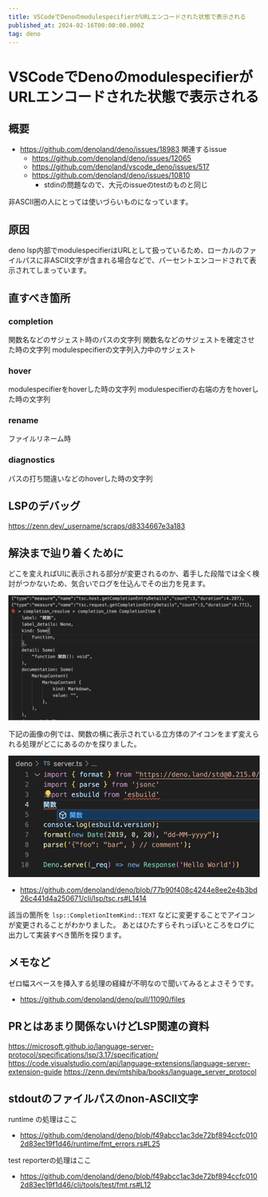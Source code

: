 ```yaml
---
title: VSCodeでDenoのmodulespecifierがURLエンコードされた状態で表示される
published_at: 2024-02-16T00:00:00.000Z
tag: deno
---
```


# VSCodeでDenoのmodulespecifierがURLエンコードされた状態で表示される

## 概要

- https://github.com/denoland/deno/issues/18983 関連するissue
  - https://github.com/denoland/deno/issues/12065
  - https://github.com/denoland/vscode_deno/issues/517
  - https://github.com/denoland/deno/issues/10810
    - stdinの問題なので、大元のissueのtestのものと同じ

非ASCII圏の人にとっては使いづらいものになっています。

## 原因

deno
lsp内部でmodulespecifierはURLとして扱っているため、ローカルのファイルパスに非ASCII文字が含まれる場合などで、パーセントエンコードされて表示されてしまっています。

## 直すべき箇所

### completion

関数名などのサジェスト時のパスの文字列
関数名などのサジェストを確定させた時の文字列
modulespecifierの文字列入力中のサジェスト

### hover

modulespecifierをhoverした時の文字列
modulespecifierの右端の方をhoverした時の文字列

### rename

ファイルリネーム時

### diagnostics

パスの打ち間違いなどのhoverした時の文字列

## LSPのデバッグ

https://zenn.dev/_username/scraps/d8334667e3a183

## 解決まで辿り着くために

どこを変えればUIに表示される部分が変更されるのか、着手した段階では全く検討がつかないため、気合いでログを仕込んでその出力を見ます。

![lsp_log-01](./assets/2024-02-16-01.png "lsp_log-01")

下記の画像の例では、関数の横に表示されている立方体のアイコンをまず変えられる処理がどこにあるのかを探りました。

![lsp_log-02](./assets/2024-02-16-02.png "lsp_log-02")

- https://github.com/denoland/deno/blob/77b90f408c4244e8ee2e4b3bd26c441d4a250671/cli/lsp/tsc.rs#L1414

該当の箇所を `lsp::CompletionItemKind::TEXT`
などに変更することでアイコンが変更されることがわかりました。
あとはひたすらそれっぽいところをログに出力して実装すべき箇所を探ります。

## メモなど

ゼロ幅スペースを挿入する処理の経緯が不明なので聞いてみるとよさそうです。

- https://github.com/denoland/deno/pull/11090/files

## PRとはあまり関係ないけどLSP関連の資料

https://microsoft.github.io/language-server-protocol/specifications/lsp/3.17/specification/
https://code.visualstudio.com/api/language-extensions/language-server-extension-guide
https://zenn.dev/mtshiba/books/language_server_protocol

## stdoutのファイルパスのnon-ASCII文字

runtime の処理はここ

- https://github.com/denoland/deno/blob/f49abcc1ac3de72bf894ccfc0102d83ec19f1d46/runtime/fmt_errors.rs#L25

test reporterの処理はここ

- https://github.com/denoland/deno/blob/f49abcc1ac3de72bf894ccfc0102d83ec19f1d46/cli/tools/test/fmt.rs#L12

